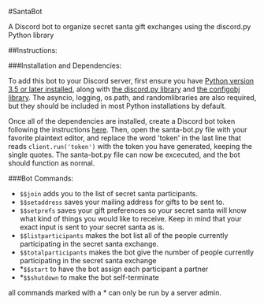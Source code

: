 #SantaBot

A Discord bot to organize secret santa gift exchanges using the discord.py Python library

##Instructions: 

###Installation and Dependencies:

To add this bot to your Discord server, first ensure you have [Python version 3.5 or later installed](https://www.python.org/downloads/), along with [the discord.py library](https://github.com/Rapptz/discord.py) and [the configobj library](https://www.voidspace.org.uk/python/configobj.html#downloading). The asyncio, logging, os.path, and randomlibraries are also required, but they should be included in most Python installations by default. 

Once all of the dependencies are installed, create a Discord bot token following the instructions [here](https://github.com/reactiflux/discord-irc/wiki/Creating-a-discord-bot-&-getting-a-token). Then, open the santa-bot.py file with your favorite plaintext editor, and replace the word 'token' in the last line that reads `client.run('token')` with the token you have generated, keeping the single quotes. The santa-bot.py file can now be excecuted, and the bot should function as normal.

###Bot Commands:

- `$$join` adds you to the list of secret santa participants.
- `$$setaddress` saves your mailing address for gifts to be sent to.
- `$$setprefs` saves your gift preferences so your secret santa will know what kind of things you would like to receive. Keep in mind that your exact input is sent to your secret santa as is. 
- `$$listparticipants` makes the bot list all of the people currently participating in the secret santa exchange.
- `$$totalparticipants` makes the bot give the number of people currently participating in the secret santa exchange
- *`$$start` to have the bot assign each participant a partner
- *`$$shutdown` to make the bot self-terminate

all commands marked with a * can only be run by a server admin.